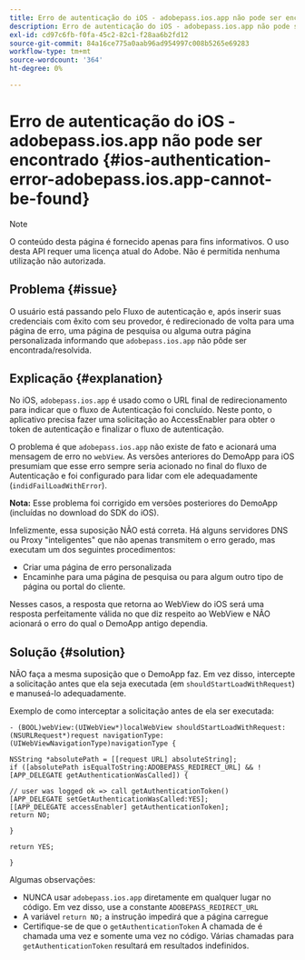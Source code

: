 ```yaml
---
title: Erro de autenticação do iOS - adobepass.ios.app não pode ser encontrado
description: Erro de autenticação do iOS - adobepass.ios.app não pode ser encontrado
exl-id: cd97c6fb-f0fa-45c2-82c1-f28aa6b2fd12
source-git-commit: 84a16ce775a0aab96ad954997c008b5265e69283
workflow-type: tm+mt
source-wordcount: '364'
ht-degree: 0%

---
```


# Erro de autenticação do iOS - adobepass.ios.app não pode ser encontrado {#ios-authentication-error-adobepass.ios.app-cannot-be-found}

>[!NOTE]
>
>O conteúdo desta página é fornecido apenas para fins informativos. O uso desta API requer uma licença atual do Adobe. Não é permitida nenhuma utilização não autorizada.

## Problema {#issue}

O usuário está passando pelo Fluxo de autenticação e, após inserir suas credenciais com êxito com seu provedor, é redirecionado de volta para uma página de erro, uma página de pesquisa ou alguma outra página personalizada informando que `adobepass.ios.app` não pôde ser encontrada/resolvida.

## Explicação {#explanation}

No iOS, `adobepass.ios.app` é usado como o URL final de redirecionamento para indicar que o fluxo de Autenticação foi concluído. Neste ponto, o aplicativo precisa fazer uma solicitação ao AccessEnabler para obter o token de autenticação e finalizar o fluxo de autenticação.

O problema é que `adobepass.ios.app` não existe de fato e acionará uma mensagem de erro no `webView`. As versões anteriores do DemoApp para iOS presumiam que esse erro sempre seria acionado no final do fluxo de Autenticação e foi configurado para lidar com ele adequadamente (`indidFailLoadWithError`).

**Nota:** Esse problema foi corrigido em versões posteriores do DemoApp (incluídas no download do SDK do iOS).

Infelizmente, essa suposição NÃO está correta. Há alguns servidores DNS ou Proxy &quot;inteligentes&quot; que não apenas transmitem o erro gerado, mas executam um dos seguintes procedimentos:

- Criar uma página de erro personalizada
- Encaminhe para uma página de pesquisa ou para algum outro tipo de página ou portal do cliente.

Nesses casos, a resposta que retorna ao WebView do iOS será uma resposta perfeitamente válida no que diz respeito ao WebView e NÃO acionará o erro do qual o DemoApp antigo dependia.

## Solução {#solution}

NÃO faça a mesma suposição que o DemoApp faz. Em vez disso, intercepte a solicitação antes que ela seja executada (em `shouldStartLoadWithRequest`) e manuseá-lo adequadamente.

Exemplo de como interceptar a solicitação antes de ela ser executada:

```obj-c
- (BOOL)webView:(UIWebView*)localWebView shouldStartLoadWithRequest:(NSURLRequest*)request navigationType:(UIWebViewNavigationType)navigationType {

NSString *absolutePath = [[request URL] absoluteString]; 
if ([absolutePath isEqualToString:ADOBEPASS_REDIRECT_URL] && ![APP_DELEGATE getAuthenticationWasCalled]) {

// user was logged ok => call getAuthenticationToken() 
[APP_DELEGATE setGetAuthenticationWasCalled:YES]; 
[[APP_DELEGATE accessEnabler] getAuthenticationToken];
return NO;

}

return YES;

}
```

Algumas observações:

- NUNCA usar `adobepass.ios.app` diretamente em qualquer lugar no código. Em vez disso, use a constante `ADOBEPASS_REDIRECT_URL`
- A variável `return NO;` a instrução impedirá que a página carregue
- Certifique-se de que o `getAuthenticationToken` A chamada de é chamada uma vez e somente uma vez no código. Várias chamadas para `getAuthenticationToken` resultará em resultados indefinidos.
